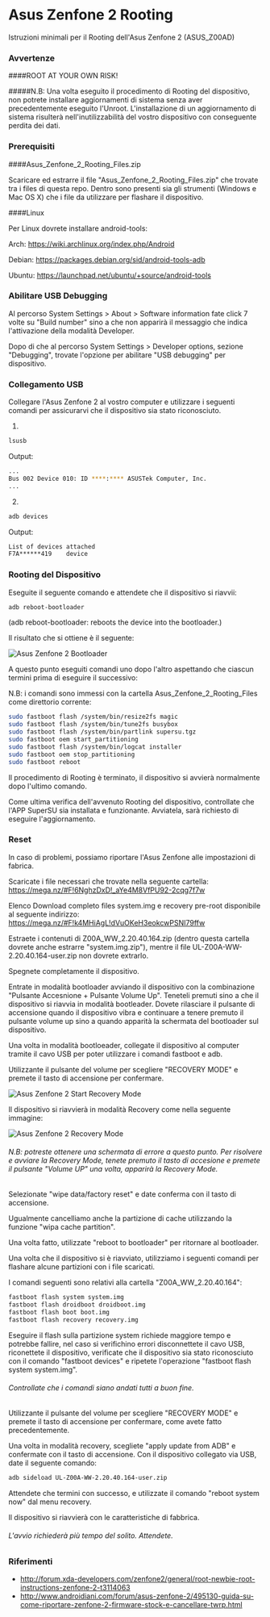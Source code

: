 # Asus Zenfone 2 Rooting
Istruzioni minimali per il Rooting dell'Asus Zenfone 2 (ASUS_Z00AD)

### Avvertenze
####ROOT AT YOUR OWN RISK!

#####N.B: Una volta eseguito il procedimento di Rooting del dispositivo, non potrete installare aggiornamenti di sistema senza aver precedentemente eseguito l'Unroot. L'installazione di un aggiornamento di sistema risulterà nell'inutilizzabilità del vostro dispositivo con conseguente perdita dei dati.


### Prerequisiti
####Asus_Zenfone_2_Rooting_Files.zip

Scaricare ed estrarre il file "Asus_Zenfone_2_Rooting_Files.zip" che trovate tra i files di questa repo.
Dentro sono presenti sia gli strumenti (Windows e Mac OS X) che i file da utilizzare per flashare il dispositivo.

####Linux

Per Linux dovrete installare android-tools:

Arch:	https://wiki.archlinux.org/index.php/Android

Debian:	https://packages.debian.org/sid/android-tools-adb

Ubuntu:	https://launchpad.net/ubuntu/+source/android-tools

### Abilitare USB Debugging

Al percorso System Settings > About > Software information fate click 7 volte su "Build number" sino a che non apparirà il messaggio che indica l'attivazione della modalità Developer.

Dopo di che al percorso System Settings > Developer options, sezione "Debugging", trovate l'opzione per abilitare "USB debugging" per dispositivo.

### Collegamento USB

Collegare l'Asus Zenfone 2 al vostro computer e utilizzare i seguenti comandi per assicurarvi che il dispositivo sia stato riconosciuto.

1)
```bash
lsusb
```
Output:
```bash
...
Bus 002 Device 010: ID ****:**** ASUSTek Computer, Inc.
...
```
2)
```bash
adb devices
```
Output:
```bash
List of devices attached
F7A******419    device
```

### Rooting del Dispositivo

Eseguite il seguente comando e attendete che il dispositivo si riavvii:
```bash
adb reboot-bootloader
```
(adb reboot-bootloader: reboots the device into the bootloader.)

Il risultato che si ottiene è il seguente:

![Asus Zenfone 2 Bootloader](normal-boot.jpg "Asus Zenfone 2 Bootloader")

A questo punto eseguiti comandi uno dopo l'altro aspettando che ciascun termini prima di eseguire il successivo:

N.B: i comandi sono immessi con la cartella Asus_Zenfone_2_Rooting_Files come direttorio corrente:

```bash
sudo fastboot flash /system/bin/resize2fs magic
sudo fastboot flash /system/bin/tune2fs busybox
sudo fastboot flash /system/bin/partlink supersu.tgz
sudo fastboot oem start_partitioning
sudo fastboot flash /system/bin/logcat installer
sudo fastboot oem stop_partitioning
sudo fastboot reboot
```
Il procedimento di Rooting è terminato, il dispositivo si avvierà normalmente dopo l'ultimo comando.

Come ultima verifica dell'avvenuto Rooting del dispositivo, controllate che l'APP SuperSU sia installata e funzionante. Avviatela, sarà richiesto di eseguire l'aggiornamento.

### Reset

In caso di problemi, possiamo riportare l'Asus Zenfone alle impostazioni di fabrica.

Scaricate i file necessari che trovate nella seguente cartella:
https://mega.nz/#F!6NghzDxD!_aYe4M8VfPU92-2cqg7f7w

Elenco Download completo files system.img e recovery pre-root disponibile al seguente indirizzo: https://mega.nz/#F!k4MHiAgL!dVuOKeH3eokcwPSNI79ffw

Estraete i contenuti di Z00A_WW_2.20.40.164.zip (dentro questa cartella dovrete anche estrarre "system.img.zip"), mentre il file UL-Z00A-WW-2.20.40.164-user.zip non dovrete extrarlo.

Spegnete completamente il dispositivo.

Entrate in modalità bootloader avviando il dispositivo con la combinazione "Pulsante Accesnione + Pulsante Volume Up". Teneteli premuti sino a che il dispositivo si riavvia in modalità bootleader. Dovete rilasciare il pulsante di accensione quando il dispositivo vibra e continuare a tenere premuto il pulsante volume up sino a quando apparità la schermata del bootloader sul dispositivo.

Una volta in modalità bootloeader, collegate il dispositivo al computer tramite il cavo USB per poter utilizzare i comandi fastboot e adb.

Utilizzante il pulsante del volume per scegliere "RECOVERY MODE" e premete il tasto di accensione per confermare.

![Asus Zenfone 2 Start Recovery Mode](recovery-mode.jpg "Asus Zenfone 2 Start Recovery Mode")

Il dispositivo si riavvierà in modalità Recovery come nella seguente immagine:

![Asus Zenfone 2 Recovery Mode](recovery-mode-2.jpg "Asus Zenfone 2 Recovery Mode")

###### N.B: potreste ottenere una schermata di errore a questo punto. Per risolvere e avviare la Recovery Mode, tenete premuto il tasto di accesione e premete il pulsante "Volume UP" una volta, apparirà la Recovery Mode.

Selezionate "wipe data/factory reset" e date conferma con il tasto di accensione.

Ugualmente cancelliamo anche la partizione di cache utilizzando la funzione "wipa cache partition".

Una volta fatto, utilizzate "reboot to bootloader" per ritornare al bootloader.

Una volta che il dispositivo si è riavviato, utilizziamo i seguenti comandi per flashare alcune partizioni con i file scaricati.

I comandi seguenti sono relativi alla cartella "Z00A_WW_2.20.40.164":

```bash
fastboot flash system system.img
fastboot flash droidboot droidboot.img
fastboot flash boot boot.img
fastboot flash recovery recovery.img
```
Eseguire il flash sulla partizione system richiede maggiore tempo e potrebbe fallire, nel caso si verifichino errori disconnettete il cavo USB, riconettete il dispositivo, verificate che il dispositivo sia stato riconosciuto con il comando "fastboot devices" e ripetete l'operazione "fastboot flash system system.img".

###### Controllate che i comandi siano andati tutti a buon fine.

Utilizzante il pulsante del volume per scegliere "RECOVERY MODE" e premete il tasto di accensione per confermare, come avete fatto precedentemente.

Una volta in modalità recovery, scegliete "apply update from ADB" e confermate con il tasto di accensione. Con il dispositivo collegato via USB, date il seguente comando:

```bash
adb sideload UL-Z00A-WW-2.20.40.164-user.zip
```

Attendete che termini con successo, e utilizzate il comando "reboot system now" dal menu recovery.

Il dispositivo si riavvierà con le caratteristiche di fabbrica.

###### L'avvio richiederà più tempo del solito. Attendete.

### Riferimenti

- http://forum.xda-developers.com/zenfone2/general/root-newbie-root-instructions-zenfone-2-t3114063
- http://www.androidiani.com/forum/asus-zenfone-2/495130-guida-su-come-riportare-zenfone-2-firmware-stock-e-cancellare-twrp.html
